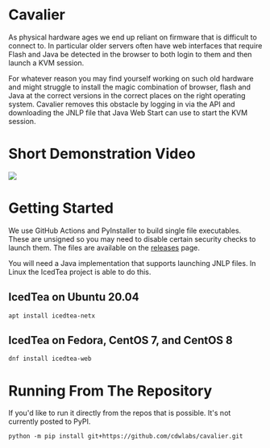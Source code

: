 # Cavalier
As physical hardware ages we end up reliant on firmware that is difficult to connect to. In particular older servers often have web interfaces that require Flash and Java be detected in the browser to both login to them and then launch a KVM session.

For whatever reason you may find yourself working on such old hardware and might struggle to install the magic combination of browser, flash and Java at the correct versions in the correct places on the right operating system. Cavalier removes this obstacle by logging in via the API and downloading the JNLP file that Java Web Start can use to start the KVM session.

# Short Demonstration Video
![](cavalier-demo-2021.gif)

# Getting Started
We use GitHub Actions and PyInstaller to build single file executables. These are unsigned so you may need to disable certain security checks to launch them. The files are available on the [releases](https://github.com/cdwlabs/cavalier/releases) page.

You will need a Java implementation that supports launching JNLP files. In Linux the IcedTea project is able to do this.

## IcedTea on Ubuntu 20.04
    apt install icedtea-netx

## IcedTea on Fedora, CentOS 7, and CentOS 8
    dnf install icedtea-web

# Running From The Repository
If you'd like to run it directly from the repos that is possible. It's not currently posted to PyPI.

    python -m pip install git+https://github.com/cdwlabs/cavalier.git